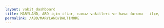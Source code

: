 ```yaml
---
layout: vakit_dashboard
title: MARYLAND, ABD için iftar, namaz vakitleri ve hava durumu - ilçe/eyalet seç
permalink: /ABD/MARYLAND/BALTIMORE
---
```


<script type="text/javascript">
  var GLOBAL_COUNTRY = 'ABD';
  var GLOBAL_CITY = 'MARYLAND';
  var GLOBAL_STATE = 'BALTIMORE';
  var lat = 72;
  var lon = 21;
</script>
